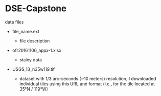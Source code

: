 # DSE-Capstone


data files

- file_name.ext
    - file description

- ofr20161106_appx-1.xlsx
    - staley data

- USGS_13_n35w119.tif
    - dataset with 1/3 arc-seconds (~10 meters) resolution,  I downloaded individual tiles using this URL and format (i.e., for the tile located at 35°N / 119°W)
